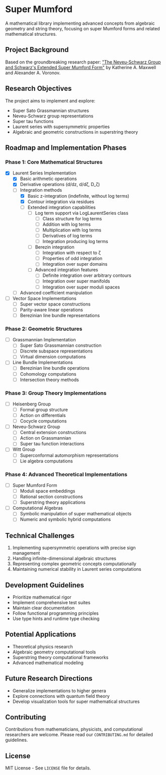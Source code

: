 # Super Mumford

A mathematical library implementing advanced concepts from algebraic geometry and string theory, focusing on super Mumford forms and related mathematical structures.

## Project Background

Based on the groundbreaking research paper: ["The Neveu-Schwarz Group and Schwarz's Extended Super Mumford Form"](https://arxiv.org/pdf/2412.18585) by Katherine A. Maxwell and Alexander A. Voronov.

## Research Objectives

The project aims to implement and explore:
- Super Sato Grassmannian structures
- Neveu-Schwarz group representations
- Super tau functions
- Laurent series with supersymmetric properties
- Algebraic and geometric constructions in superstring theory

## Roadmap and Implementation Phases

### Phase 1: Core Mathematical Structures
- [x] Laurent Series Implementation
  - [x] Basic arithmetic operations
  - [x] Derivative operations (d/dz, d/dζ, D_ζ)
  - [ ] Integration methods
    - [x] Basic z-integration (indefinite, without log terms)
    - [x] Contour integration via residues
    - [ ] Extended integration capabilities
      - [ ] Log term support via LogLaurentSeries class
        - [ ] Class structure for log terms
        - [ ] Addition with log terms
        - [ ] Multiplication with log terms
        - [ ] Derivatives of log terms
        - [ ] Integration producing log terms
      - [ ] Berezin integration
        - [ ] Integration with respect to ζ
        - [ ] Properties of odd integration
        - [ ] Integration over super domains
      - [ ] Advanced integration features
        - [ ] Definite integration over arbitrary contours
        - [ ] Integration over super manifolds
        - [ ] Integration over super moduli spaces
  - [ ] Advanced coefficient manipulation

- [ ] Vector Space Implementations
  - [ ] Super vector space constructions
  - [ ] Parity-aware linear operations
  - [ ] Berezinian line bundle representations

### Phase 2: Geometric Structures
- [ ] Grassmannian Implementation
  - [ ] Super Sato Grassmannian construction
  - [ ] Discrete subspace representations
  - [ ] Virtual dimension computations

- [ ] Line Bundle Implementations
  - [ ] Berezinian line bundle operations
  - [ ] Cohomology computations
  - [ ] Intersection theory methods

### Phase 3: Group Theory Implementations
- [ ] Heisenberg Group
  - [ ] Formal group structure
  - [ ] Action on differentials
  - [ ] Cocycle computations

- [ ] Neveu-Schwarz Group
  - [ ] Central extension constructions
  - [ ] Action on Grassmannian
  - [ ] Super tau function interactions

- [ ] Witt Group
  - [ ] Superconformal automorphism representations
  - [ ] Lie algebra computations

### Phase 4: Advanced Theoretical Implementations
- [ ] Super Mumford Form
  - [ ] Moduli space embeddings
  - [ ] Rational section constructions
  - [ ] Superstring theory applications

- [ ] Computational Algebras
  - [ ] Symbolic manipulation of super mathematical objects
  - [ ] Numeric and symbolic hybrid computations

## Technical Challenges

1. Implementing supersymmetric operations with precise sign management
2. Handling infinite-dimensional algebraic structures
3. Representing complex geometric concepts computationally
4. Maintaining numerical stability in Laurent series computations

## Development Guidelines

- Prioritize mathematical rigor
- Implement comprehensive test suites
- Maintain clear documentation
- Follow functional programming principles
- Use type hints and runtime type checking

## Potential Applications

- Theoretical physics research
- Algebraic geometry computational tools
- Superstring theory computational frameworks
- Advanced mathematical modeling

## Future Research Directions

- Generalize implementations to higher genera
- Explore connections with quantum field theory
- Develop visualization tools for super mathematical structures

## Contributing

Contributions from mathematicians, physicists, and computational researchers are welcome. Please read our `CONTRIBUTING.md` for detailed guidelines.

## License

MIT License - See `LICENSE` file for details.